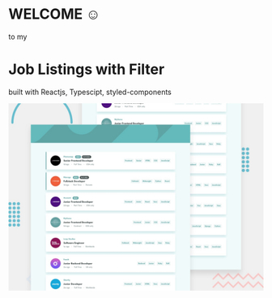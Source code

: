 # WELCOME ☺ 
  to my
  
# Job Listings with Filter

built with Reactjs, Typescipt, styled-components

![preview](desktop-preview.jpg)


